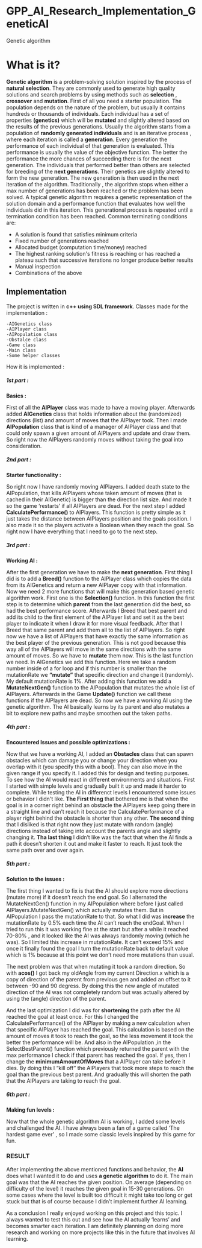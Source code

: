 # GPP_AI_Research_Implementation_GeneticAI
Genetic algorithm

# What is it?
**Genetic algorithm** is a problem-solving solution inspired by the process of **natural selection**. They are commonly used to generate high quality solutions and search problems by using methods such as **selection** , **crossover** and **mutation**. 
First of all you need a starter population. The population depends on the nature of the problem, but usually it contains hundreds or thousands of individuals. 
Each individual has a set of properties **(genetics)** which will be **mutated** and slightly altered based on the results of the previous generations. Usually the algorithm starts from a population of **randomly generated individuals** and is an iterative process , where each iteration is called a **generation**. 
Every generation the performance of each individual of that generation is evaluated. This performance is usually the value of the objective function. The better the performance the more chances of succeeding there is for the next generation. The individuals that performed better than others are selected for breeding of the **next generations**. Their genetics are slightly altered to form the new generation. 
The new generation is then used in the next iteration of the algorithm. Traditionally , the algorithm stops when either a max number of generations has been reached or the problem has been solved. 
A typical genetic algorithm requires a genetic representation of the solution domain and a performance function that evaluates how well the individuals did in this iteration.
This generational process is repeated until a termination condition has been reached. Common terminating conditions are:

*	A solution is found that satisfies minimum criteria
*	Fixed number of generations reached
*	Allocated budget (computation time/money) reached
*	The highest ranking solution's fitness is reaching or has reached a plateau such that successive iterations no longer produce better results
*	Manual inspection
*	Combinations of the above







## Implementation
The project is written in **c++ using SDL framework**.
Classes made for the implementation : 

	-AIGenetics class
	-AIPlayer class 
	-AIPopulation class 
	-Obstalce class
	-Game class 
	-Main class 
	-Some helper classes 

How it is implemented :

##### **1st part** :
**Basics :**

First of  all the **AIPlayer** class was made to have a moving player. Afterwards added **AIGenetics** class that holds information about the (randomized) directions (list) and amount of moves that the AIPlayer took. Then I made **AIPopulation** class that is kind of a manager of AIPlayer class and that could only spawn a given amount of AIPlayers and update and draw them. So right now the AIPlayers randomly moves without taking the goal into consideration. 

##### **2nd part** : 
**Starter functionality :**

So right now I have randomly moving AIPlayers. I added death state to the AIPopulation, that kills AIPlayers whose taken amount of moves (that is cached in their AIGenetic) is bigger than the direction list size. And made it so the game ‘restarts’ if all AIPlayers are dead. For the next step I added **CalculatePerformance()** to AIPlayers. This function is pretty simple as it just takes the distance between AIPlayers position and the goals position. I also made it so the players activate a Boolean when they reach the goal. So right now I have everything that I need to go to the next step.

##### **3rd part** : 
**Working AI :**

After the first generation we have to make the **next generation**. First thing I did is to add a **Breed()** function to the AIPlayer class which copies the data from its AIGenetics and return a new AIPlayer copy with that information. 
Now we need 2 more functions that will make this generation based genetic algorithm work. First one is the **Selection()** function. In this function the first step is to determine which **parent** from the last generation did the best, so had the best performance score. Afterwards I Breed that best parent and add its child to the first element of the AIPlayer list and set it as the best player to indicate it when I draw it for more visual feedback. After that I Breed that same parent and add them all to the list of AIPlayers. So right now we have a list of AIPlayers that have exactly the same information as the best player of the previous generation. This is not good because this way all of the AIPlayers will move in the same directions with the same amount of moves. So we have to **mutate** them now. This is the last function we need. In AIGenetics we add this function. Here we take a random number inside of a for loop and if this number is smaller than the mutationRate we **“mutate”** that specific direction and change it (randomly). My default mutationRate is 1%. After adding this function we add a **MutateNextGen()** function to the AIPopulation that mutates the whole list of AIPlayers. Afterwards in the Game **Update()** function we call these functions if the AIPlayers are dead. 
So now we have a working AI using the genetic algorithm. The AI basically learns by its parent and also mutates a bit to explore new paths and maybe smoothen out the taken paths.

##### **4th part** : 
**Encountered Issues and possible optimizations :**

Now that we have a working AI, I added an **Obstacles** class that can spawn obstacles which can damage you or change your direction when you overlap with it (you specify this with a bool). They can also move in the given range if you specify it. I added this for design and testing purposes. To see how the AI would react in different environments and situations. First I started with simple levels and gradually built it up and made it harder to complete. While testing the AI in differenct levels I encountered some issues or behavior I didn't like.
**The First thing** that bothered me is that when the goal is in a corner right behind an obstacle the AIPlayers keep going there in a straight line and can’t reach it because the CalculatePerformance of a player right behind the obstacle is shorter than any other.
**The second** thing that I disliked is that right now they just mutate with random (angle) directions instead of taking into account the parents angle and slightly changing it. 
**Tha last thing** I didn’t like was the fact that when the AI finds a path it doesn’t shorten it out and make it faster to reach. It just took the same path over and over again.

##### **5th part** : 
**Solution to the issues :**

The first thing I wanted to fix is that the AI should explore more directions (mutate more) if it doesn’t reach the end goal. So I alternated the MutateNextGen() function in my AIPopulation where before I just called AIPlayers.MutateNextGen() which actually mutates them. But in AIPopulation I pass the mutationRate to that. So what I did was **increase** the mutationRate by 0.5% each time the AI can’t reach the endGoal. When I tried to run this it was working fine at the start but after a while it reached 70-80% , and it looked like the AI was always randomly moving (which he was). So I limited this increase in mutationRate. It can’t exceed 15% and once it finally found the goal I turn the mutationRate back to default value which is 1% because at this point we don’t need more mutations than usual. 

The next problem was that when mutating it took a random direction. So with **acos()** I got back my oldAngle from my current Direction.x which is a copy of direction of the parent from previous gen and added an offset to it between -90 and 90 degress. By doing this the new angle of mutated direction of the AI was not completely random but was actually altered by using the (angle) direction of the parent.

And the last optimization I did was for **shortening** the path after the AI reached the goal at least once. For this I changed the CalculatePerformance() of the AIPlayer by making a new calculation when that specific AIPlayer has reached the goal. This calculation is based on the amount of moves it took to reach the goal, so the less movement it took the better the performance will be. And also in the AIPopulation ,in the SelectBestParent() function which previously returned the parent with the max performance I check if that parent has reached the goal. If yes, then I change the **minimumAmountOfMoves** that a AIPlayer can take before it dies. By doing this I “kill off” the AIPlayers that took more steps to reach the goal than the previous best parent. And gradually this will shorten the path that the AIPlayers are taking to reach the goal.

##### **6th part** : 
**Making fun levels :**

Now that the whole genetic algorithm AI is working, I added some levels and challenged the AI. I have always been a fan of  a game called ‘The hardest game ever’ , so I made some classic levels inspired by this game for fun.

### RESULT

After implementing the above mentioned functions and behavior, the **AI** does what I wanted it to do and uses **a genetic algorithm** to do it. The main goal was that the AI reaches the given position. On average (depending on difficulty of the level) it reaches the given goal in 15-30 generations. On some cases where the level is built too difficult it might take too long or get stuck but that is of course because I didn’t implement further AI learning. 

As a conclusion I really enjoyed working on this project and this topic. I always wanted to test this out and see how the AI actually ‘learns’ and becomes smarter each iteration. I am definitely planning on doing more research and working on more projects like this in the future that involves AI learning. 


